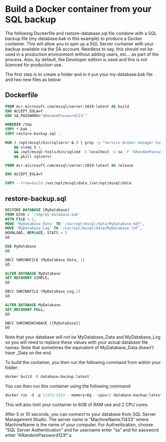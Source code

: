 # Build a Docker container from your SQL backup

The following Dockerfile and restore-database.sql file combine with a SQL backup file (my-database.bak in this example) to produce a Docker container. This will allow you to spin up a SQL Server container with your backup available via the SA account. Needless to say, this should not be used in a production environment without adding users, etc… as part of the process. Also, by default, the Developer edition is used and this is not licenced for production use.

The first step is to create a folder and in it put your my-database.bak file and two new files as below:

## Dockerfile

```dockerfile
FROM mcr.microsoft.com/mssql/server:2019-latest AS build
ENV ACCEPT_EULA=Y
ENV SA_PASSWORD="ARandomPassword123!"

WORKDIR /tmp
COPY *.bak .
COPY restore-backup.sql .

RUN ( /opt/mssql/bin/sqlservr & ) | grep -q "Service Broker manager has started" \
    && sleep 5 \
    && /opt/mssql-tools/bin/sqlcmd -S localhost -U sa -P "ARandomPassword123!" -i /tmp/restore-backup.sql \
    && pkill sqlservr

FROM mcr.microsoft.com/mssql/server:2019-latest AS release

ENV ACCEPT_EULA=Y

COPY --from=build /var/opt/mssql/data /var/opt/mssql/data
```

## restore-backup.sql
  
```sql
RESTORE DATABASE [MyDatabase] 
FROM DISK = '/tmp/my-database.bak'
WITH FILE = 1,
MOVE 'MyDatabase_Data' TO '/var/opt/mssql/data/MyDatabase.mdf',
MOVE 'MyDatabase_Log' TO '/var/opt/mssql/data/MyDatabase.ldf',
NOUNLOAD, REPLACE, STATS = 5
GO

USE MyDatabase
GO

DBCC SHRINKFILE (MyDatabase_Data, 1)
GO

ALTER DATABASE MyDatabase
SET RECOVERY SIMPLE;  
GO  

DBCC SHRINKFILE (MyDatabase_Log,1)
GO

ALTER DATABASE MyDatabase
SET RECOVERY FULL;  
GO  

DBCC SHRINKDATABASE ([MyDatabase])
GO
```

Note that your database will not be MyDatabase_Data and MyDatabase_Log so you will need to replace these values with your actual database file names. Note that sometimes the equivalent of MyDatabase_Data doesn’t have _Data on the end.

To build the container, you then run the following command from within your folder:

```powershell
docker build -t database-backup:latest .
```

You can then run this container using the following command:

```powershell
docker run -d -p 11433:1433 --memory=6g --cpus=2 database-backup:latest
```

This will also limit your container to 6GB of RAM use and 2 CPU cores.

After 5 or 10 seconds, you can connect to your database from SQL Server Management Studio. The server name is “MachineName,11433” where MachineName is the name of your computer. For Authentication, choose “SQL Server Authentication” and for username enter “sa” and for password enter “ARandomPassword123!”.s